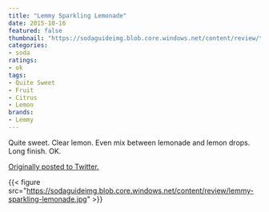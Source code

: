 ```yaml
---
title: "Lemmy Sparkling Lemonade"
date: 2015-10-16
featured: false
thumbnail: "https://sodaguideimg.blob.core.windows.net/content/review/thumbs/lemmy-sparkling-lemonade.jpg"
categories:
- soda
ratings:
- ok
tags:
- Quite Sweet
- Fruit
- Citrus
- Lemon
brands:
- Lemmy
---
```


Quite sweet. Clear lemon. Even mix between lemonade and lemon drops. Long finish. OK.

[Originally posted to Twitter.](https://twitter.com/Cavorter/status/655187098476015617)

{{< figure src="https://sodaguideimg.blob.core.windows.net/content/review/lemmy-sparkling-lemonade.jpg" >}}
